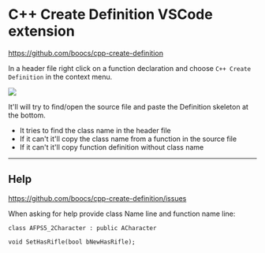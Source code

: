 # C++ Create Definition VSCode extension

https://github.com/boocs/cpp-create-definition

In a header file right click on a function declaration and choose `C++ Create Definition` in the context menu.

![](https://user-images.githubusercontent.com/62588629/236618169-5e904abd-bafe-4fac-8b2d-67fc72f20173.png)

It'll will try to find/open the source file and paste the Definition skeleton at the bottom.

* It tries to find the class name in the header file
* If it can't it'll copy the class name from a function in the source file
* If it can't it'll copy function definition without class name


---
## Help

https://github.com/boocs/cpp-create-definition/issues

When asking for help provide class Name line and function name line:

```
class AFPS5_2Character : public ACharacter
```

```
void SetHasRifle(bool bNewHasRifle);
```
